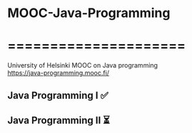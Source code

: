 # MOOC-Java-Programming
# =====================

University of Helsinki MOOC on Java programming  
https://java-programming.mooc.fi/
## Java Programming I ✅
## Java Programming II ⏳
